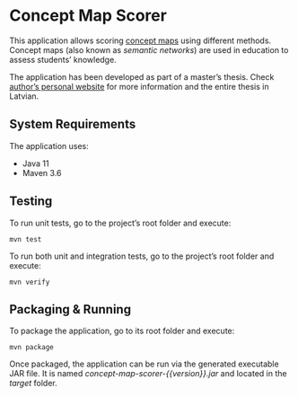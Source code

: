 # Concept Map Scorer

This application allows scoring [concept maps](https://en.wikipedia.org/wiki/Concept_map) using different methods. Concept maps (also known as *semantic networks*) are used in education to assess students’ knowledge.

The application has been developed as part of a master’s thesis. Check [author’s personal website](https://continuum.lv/#thesis) for more information and the entire thesis in Latvian.

## System Requirements

The application uses:

* Java 11
* Maven 3.6

## Testing

To run unit tests, go to the project’s root folder and execute:

    mvn test

To run both unit and integration tests, go to the project’s root folder and execute:

    mvn verify

## Packaging & Running

To package the application, go to its root folder and execute:

    mvn package

Once packaged, the application can be run via the generated executable JAR file. It is named *concept-map-scorer-{{version}}.jar* and located in the *target* folder.
